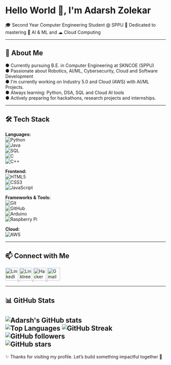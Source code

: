 # Hello World 👋, I'm Adarsh Zolekar  

🎓 Second Year Computer Engineering Student @ SPPU 
🌱 Dedicated to mastering 🤖 AI & ML and ☁ Cloud Computing

---

## 🚀 About Me  
● Currently pursuing B.E. in Computer Engineering at SKNCOE (SPPU)  
● Passionate about Robotics, AI/ML, Cybersecurity, Cloud and Software Development  
● I'm currently working on Industry 5.0 and Cloud (AWS) with AI/ML Projects.   
● Always learning: Python, DSA, SQL and Cloud AI tools  
● Actively preparing for hackathons, research projects and internships.  

---

## 🛠 Tech Stack  

**Languages:**  
![Python](https://img.shields.io/badge/Python-3776AB?logo=python&logoColor=white)  
![Java](https://img.shields.io/badge/Java-ED8B00?logo=java&logoColor=white)  
![SQL](https://img.shields.io/badge/SQL-003B57?logo=postgresql&logoColor=white)  
![C](https://img.shields.io/badge/C-00599C?logo=c&logoColor=white)  
![C++](https://img.shields.io/badge/C++-00599C?logo=cplusplus&logoColor=white)  

**Frontend:**  
![HTML5](https://img.shields.io/badge/HTML5-E34F26?logo=html5&logoColor=white)  
![CSS3](https://img.shields.io/badge/CSS3-1572B6?logo=css3&logoColor=white)  
![JavaScript](https://img.shields.io/badge/JavaScript-F7DF1E?logo=javascript&logoColor=black)  

**Frameworks & Tools:**  
![Git](https://img.shields.io/badge/Git-F05032?logo=git&logoColor=white)  
![GitHub](https://img.shields.io/badge/GitHub-181717?logo=github&logoColor=white)  
![Arduino](https://img.shields.io/badge/Arduino-00979D?logo=arduino&logoColor=white)  
![Raspberry Pi](https://img.shields.io/badge/Raspberry%20Pi-A22846?logo=raspberry-pi&logoColor=white)  

**Cloud:**  
![AWS](https://img.shields.io/badge/AWS-232F3E?logo=amazon-aws&logoColor=white)  

---

## 📫 Connect with Me    
<a href="https://www.linkedin.com/in/adarshzolekar">
  <img src="https://skillicons.dev/icons?i=linkedin" alt="LinkedIn" width="40" />
</a>

<a href="https://linktr.ee/AdarshZolekar">
  <img src="https://skillicons.dev/icons?i=linktree" alt="Linktree" width="40" />
</a>

<a href="https://www.hackerrank.com/profile/adarshzolekar">
  <img src="https://skillicons.dev/icons?i=hackerrank" alt="HackerRank" width="40" />
</a>

<a href="mailto:adarshzolekar90@gmail.com">
  <img src="https://skillicons.dev/icons?i=gmail" alt="Gmail" width="40" />
</a>

---

## 📊 GitHub Stats
![Adarsh's GitHub stats](https://github-readme-stats.vercel.app/api?username=AdarshZolekar&show_icons=true&theme=radical)  
![Top Languages](https://github-readme-stats.vercel.app/api/top-langs/?username=AdarshZolekar&layout=compact&theme=radical)
![GitHub Streak](https://github-readme-streak-stats.herokuapp.com/?user=AdarshZolekar&theme=radical)  
![GitHub followers](https://img.shields.io/github/followers/AdarshZolekar?style=social)  
![GitHub stars](https://img.shields.io/github/stars/AdarshZolekar?style=social) 
---

✨ Thanks for visiting my profile. Let’s build something impactful together 🚀
